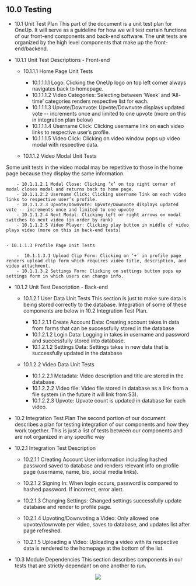 ## 10.0  Testing


- 10.1 Unit Test Plan
This part of the document is a unit test plan for OneUp. It will serve as a guideline for how we will test certain functions of our front-end components and back-end software. The unit tests are organized by the high level components that make up the front-end/backend.

- 10.1.1 Unit Test Descriptions - Front-end


	- 10.1.1.1 Home Page Unit Tests

		- 10.1.1.1.1 Logo: Clicking the OneUp logo on top left corner always navigates back to homepage.
		- 10.1.1.1.2 Video Categories: Selecting between ‘Week’ and ‘All-time’ categories renders respective list for each.
		- 10.1.1.1.3 Upvote/Downvote: Upvote/Downvote displays updated vote -- increments once and limited to one upvote (more on this in integration plan below)
		- 10.1.1.1.4 Username Click: Clicking username link on each video links to respective user’s profile.
		- 10.1.1.1.5 Video Click: Clicking on video window pops up video modal with respective data.


	- 10.1.1.2 Video Modal Unit Tests

Some unit tests in the video modal may be repetitive to those in the home page because they display the same information.

		- 10.1.1.2.1 Modal Close: Clicking ‘x’ on top right corner of modal closes modal and returns back to home page.
		- 10.1.1.2.2 Username Click: Clicking username link on each video links to respective user’s profile.
		- 10.1.1.2.3 Upvote/Downvote: Upvote/Downvote displays updated vote -- increments once and limited to one upvote
		- 10.1.1.2.4 Next Modal: Clicking left or right arrows on modal switches to next video (in order by rank)
		- 10.1.1.2.5 Video Player: Clicking play button in middle of video plays video (more on this in back-end tests)


	- 10.1.1.3 Profile Page Unit Tests

		-  10.1.1.3.1 Upload Clip Form: Clicking on ‘+’ in profile page renders upload clip form which requires video title, description, and video attachment.
		- 10.1.1.3.2 Settings Form: Clicking on settings button pops up settings form in which users can change info. 



- 10.1.2 Unit Test Description - Back-end


	- 10.1.2.1 User Data Unit Tests
This section is just to make sure data is being stored correctly to the database. Integration of some of these components are below in 10.2 Integration Test Plan.

		- 10.1.2.1.1 Create Account Data: Creating account takes in data from forms that can be successfully stored in the database 
		- 10.1.2.1.2 Login Data: Logging in takes in username and password and successfully stored into database. 
		- 10.1.2.1.2 Settings Data: Settings takes in new data that is successfully updated in the database


	- 10.1.2.2 Video Data Unit Tests

		- 10.1.2.2.1 Metadata: Video description and title are stored in the database.
		- 10.1.2.2.2 Video file: Video file stored in database as a link from a file system (in the future it will link from S3).
		- 10.1.2.2.3 Upvote: Upvote count is updated in database for each video.



- 10.2 Integration Test Plan
The second portion of our document describes a plan for testing integration of our components and how they work together. This is just a list of tests between our components and are not organized in any specific way


- 10.2.1 Integration Test Description

	- 10.2.1.1 Creating Account
User information including hashed password saved to database and renders relevant info on profile page (username, name, bio, social media links).

	-  10.2.1.2 Signing In: When login occurs, password is compared to hashed password. If incorrect, error alert.

	-  10.2.1.3 Changing Settings: Changed settings successfully update database and render to profile page.

	- 10.2.1.4 Upvoting/Downvoting a Video: Only allowed one upvote/downvote per video, saves to database, and updates list after page refreshed. 

	-  10.2.1.5 Uploading a Video: Uploading a video with its respective data is rendered to the homepage at the bottom of the list.



- 10.3 Module Dependencies
This section describes components in our tests that are strictly dependant on one another to run.


<p align="center">
	<img src="../images/module-depnd.png" >
	
</p>
